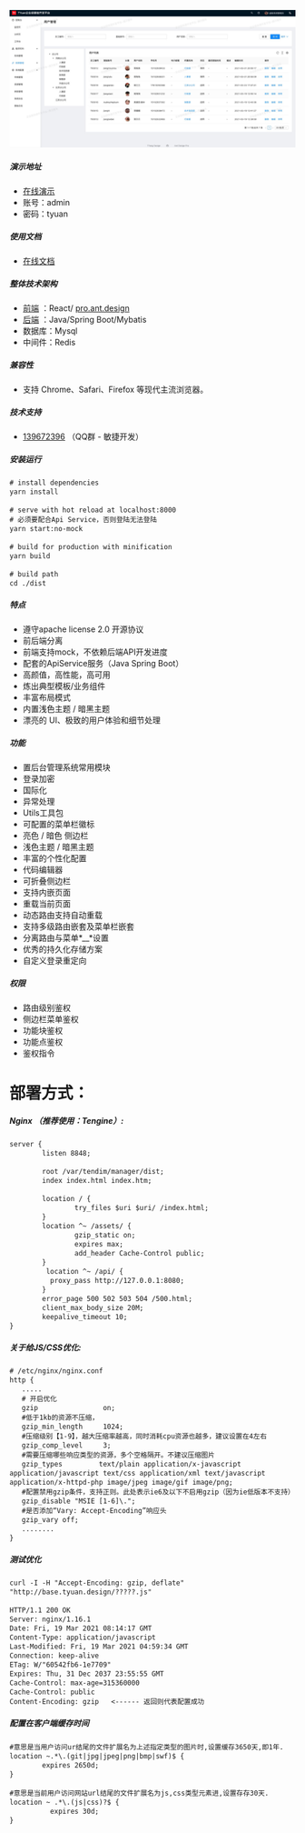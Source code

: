
![alt 属性文本](./image/A56F01E5-E1E3-49F9-A917-7F533744EE97.png)

##### 演示地址
* [在线演示](http://base.tyuan.design:6081)
* 账号：admin
* 密码：tyuan

##### 使用文档
* [在线文档](http://tyuan.design/)

##### 整体技术架构
* [前端](https://github.com/j-tyuan/tyuan-web) ：React/ [pro.ant.design](http://pro.ant.design)
* [后端](https://github.com/j-tyuan/tyuan-manager) ：Java/Spring Boot/Mybatis
* 数据库：Mysql
* 中间件：Redis

##### 兼容性
* 支持 Chrome、Safari、Firefox 等现代主流浏览器。

##### 技术支持
* [139672396](https://qm.qq.com/cgi-bin/qm/qr?k=rjUvWB3vTk9tP7pPGgwnmFv4jEacxz3R&jump_from=webapi) （QQ群 - 敏捷开发）

##### 安装运行
    # install dependencies
    yarn install
    
    # serve with hot reload at localhost:8000
    # 必须要配合Api Service，否则登陆无法登陆
    yarn start:no-mock
    
    # build for production with minification
    yarn build
    
    # build path
    cd ./dist
    
##### 特点
* 遵守apache license 2.0 开源协议
* 前后端分离
* 前端支持mock，不依赖后端API开发进度
* 配套的ApiService服务（Java Spring Boot）
* 高颜值，高性能，高可用
* 炼出典型模板/业务组件
* 丰富布局模式
* 内置浅色主题 / 暗黑主题
* 漂亮的 UI、极致的用户体验和细节处理

##### 功能
* 置后台管理系统常用模块
* 登录加密
* 国际化
* 异常处理
* Utils工具包
* 可配置的菜单栏徽标
* 亮色 / 暗色 侧边栏
* 浅色主题 / 暗黑主题
* 丰富的个性化配置
* 代码编辑器
* 可折叠侧边栏
* 支持内嵌页面
* 重载当前页面
* 动态路由支持自动重载
* 支持多级路由嵌套及菜单栏嵌套
* 分离路由与菜单*__*设置
* 优秀的持久化存储方案
* 自定义登录重定向

##### 权限
* 路由级别鉴权
* 侧边栏菜单鉴权
* 功能块鉴权
* 功能点鉴权
* 鉴权指令

# 部署方式：

##### Nginx （推荐使用：Tengine）:
    server {
            listen 8848;
    
            root /var/tendim/manager/dist;
            index index.html index.htm;
    
            location / {
                    try_files $uri $uri/ /index.html;
            }
            location ^~ /assets/ {
                    gzip_static on;
                    expires max;
                    add_header Cache-Control public;
            }
             location ^~ /api/ {
              proxy_pass http://127.0.0.1:8080;
            }
            error_page 500 502 503 504 /500.html;
            client_max_body_size 20M;
            keepalive_timeout 10;
    } 

##### 关于给JS/CSS优化:

    # /etc/nginx/nginx.conf
    http {
       .....
       # 开启优化
       gzip                on;
       #低于1kb的资源不压缩，
       gzip_min_length     1024;
       #压缩级别【1-9】，越大压缩率越高，同时消耗cpu资源也越多，建议设置在4左右
       gzip_comp_level     3;
       #需要压缩哪些响应类型的资源，多个空格隔开。不建议压缩图片
       gzip_types         text/plain application/x-javascript application/javascript text/css application/xml text/javascript application/x-httpd-php image/jpeg image/gif image/png;
       #配置禁用gzip条件，支持正则。此处表示ie6及以下不启用gzip（因为ie低版本不支持）
       gzip_disable "MSIE [1-6]\.";
       #是否添加“Vary: Accept-Encoding”响应头
       gzip_vary off;
       ........
    }

##### 测试优化
    curl -I -H "Accept-Encoding: gzip, deflate" "http://base.tyuan.design/?????.js"
    
    HTTP/1.1 200 OK
    Server: nginx/1.16.1
    Date: Fri, 19 Mar 2021 08:14:17 GMT
    Content-Type: application/javascript
    Last-Modified: Fri, 19 Mar 2021 04:59:34 GMT
    Connection: keep-alive
    ETag: W/"60542fb6-1e7709"
    Expires: Thu, 31 Dec 2037 23:55:55 GMT
    Cache-Control: max-age=315360000
    Cache-Control: public
    Content-Encoding: gzip   <------ 返回则代表配置成功

##### 配置在客户端缓存时间
    #意思是当用户访问ur结尾的文件扩展名为上述指定类型的图片时,设置缓存3650天,即1年.
    location ~.*\.(git|jpg|jpeg|png|bmp|swf)$ { 
            expires 2650d;  
    }
    
    #意思是当前用户访问网站url结尾的文件扩展名为js,css类型元素进,设置存存30天.
    location ~ .*\.(js|css)?$ {
              expires 30d;   
    }
